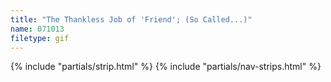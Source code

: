 ```yaml
---
title: "The Thankless Job of 'Friend'; (So Called...)"
name: 071013
filetype: gif
---
```


{% include "partials/strip.html" %}
{% include "partials/nav-strips.html" %}